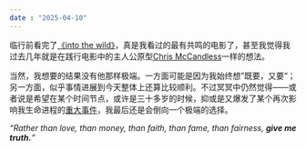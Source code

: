 ```yaml
---
date : "2025-04-10"
---
```


临行前看完了[《into the wild》](https://movie.douban.com/subject/1905462/)，真是我看过的最有共鸣的电影了，甚至我觉得我过去几年就是在践行电影中的主人公原型[Chris McCandless](https://en.wikipedia.org/wiki/Chris_McCandless)一样的想法。   

当然，我想要的结果没有他那样极端。一方面可能是因为我始终想”既要，又要“；另一方面，似乎事情进展到今天整体上还算比较顺利。不过冥冥中仍然觉得——或者说是希望在某个时间节点，或许是三十多岁的时候，抑或是又爆发了某个再次影响我生命进程的[重大事件](https://www.zhihu.com/question/629152359/answer/124389547903)，我最后还是会倒向一个极端的选择。   

_“Rather than love, than money, than faith, than fame, than fairness, **give me truth.**”_   
